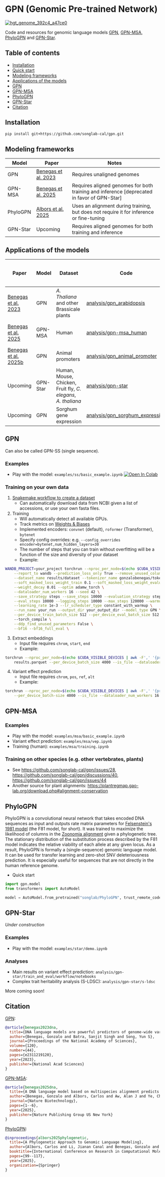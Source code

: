 # GPN (Genomic Pre-trained Network)
[![hgt_genome_392c4_a47ce0](https://github.com/user-attachments/assets/282b6204-156b-4b6d-83ff-2f4a53a9bb2e)](https://genome.ucsc.edu/s/gbenegas/gpn-arabidopsis)
 
Code and resources for genomic language models [GPN](https://doi.org/10.1073/pnas.2311219120), [GPN-MSA](https://www.nature.com/articles/s41587-024-02511-w), [PhyloGPN](https://link.springer.com/chapter/10.1007/978-3-031-90252-9_7) and [GPN-Star](...).

## Table of contents
- [Installation](#installation)
- [Quick start](#quick-start)
- [Modeling frameworks](#modeling-frameworks)
- [Applications of the models](#applications-of-the-models)
- [GPN](#gpn)
- [GPN-MSA](#gpn-msa)
- [PhyloGPN](#phylogpn)
- [GPN-Star](#gpn-star)
- [Citation](#citation)

## Installation
```bash
pip install git+https://github.com/songlab-cal/gpn.git
```

## Modeling frameworks
| Model | Paper | Notes |
| --------- | --- | ----------- |
| GPN | [Benegas et al. 2023](https://doi.org/10.1073/pnas.2311219120) | Requires unaligned genomes | 
| GPN-MSA | [Benegas et al. 2025](https://www.nature.com/articles/s41587-024-02511-w) | Requires aligned genomes for both training and inference [deprecated in favor of GPN-Star] |
| PhyloGPN | [Albors et al. 2025](https://link.springer.com/chapter/10.1007/978-3-031-90252-9_7) | Uses an alignment during training, but does not require it for inference or fine-tuning |
| GPN-Star | Upcoming | Requires aligned genomes for both training and inference |

## Applications of the models
| Paper |  Model | Dataset | Code | Resources on HuggingFace 🤗 |
|  -- | --- | ------- | ---- | -------------- |
| [Benegas et al. 2023](https://doi.org/10.1073/pnas.2311219120) | GPN | *A. Thaliana* and other Brassicale plants | [analysis/gpn_arabidopsis](analysis/gpn_arabidopsis) |  [Model, dataset, intermediate results](https://huggingface.co/collections/songlab/gpn-653191edcb0270ed05ad2c3e) |
| [Benegas et al. 2025](https://www.nature.com/articles/s41587-024-02511-w) | GPN-MSA | Human | [analysis/gpn-msa_human](analysis/gpn-msa_human) | [Model, dataset, benchmarks, predictions](https://huggingface.co/collections/songlab/gpn-msa-65319280c93c85e11c803887) |
| [Benegas et al. 2025b](https://www.biorxiv.org/content/10.1101/2025.02.11.637758v1) | GPN | Animal promoters | [analysis/gpn_animal_promoter](analysis/gpn_animal_promoter) | [Model, dataset, benchmarks](https://huggingface.co/collections/songlab/traitgym-6796d4fbb825d5b94e65d30f) |
| Upcoming | GPN-Star | Human, Mouse, Chicken, Fruit fly, *C. elegans*, *A. thaliana* | [analysis/gpn-star](analysis/gpn-star) | [Model, dataset, benchmarks](https://huggingface.co/collections/songlab/gpn-star-68c0c055acc2ee51d5c4f129) |
| Upcoming | GPN | Sorghum gene expression | [analysis/gpn_sorghum_expression](analysis/gpn_sorghum_expression) |  [Model, dataset](https://huggingface.co/collections/songlab/sorghum-gene-expression-prediction-68963dd31658bfb98c07ae1b) |
 
## GPN
Can also be called GPN-SS (single sequence).

### Examples
* Play with the model: `examples/ss/basic_example.ipynb` [![Open In Colab](https://colab.research.google.com/assets/colab-badge.svg)](https://colab.research.google.com/github/songlab-cal/gpn/blob/main/examples/ss/basic_example.ipynb)

### Training on your own data
1. [Snakemake workflow to create a dataset](workflow/make_dataset)
    - Can automatically download data from NCBI given a list of accessions, or use your own fasta files.
2. Training
    - Will automatically detect all available GPUs.
    - Track metrics on [Weights & Biases](https://wandb.ai/)
    - Implemented encoders: `convnet` (default), `roformer` (Transformer), `bytenet`
    - Specify config overrides: e.g. `--config_overrides encoder=bytenet,num_hidden_layers=30`
    - The number of steps that you can train without overfitting will be a function of the size and diversity of your dataset
    - Example:
```bash
WANDB_PROJECT=your_project torchrun --nproc_per_node=$(echo $CUDA_VISIBLE_DEVICES | awk -F',' '{print NF}') -m gpn.ss.run_mlm --do_train --do_eval \
    --report_to wandb --prediction_loss_only True --remove_unused_columns False \
    --dataset_name results/dataset --tokenizer_name gonzalobenegas/tokenizer-dna-mlm \
    --soft_masked_loss_weight_train 0.1 --soft_masked_loss_weight_evaluation 0.0 \
    --weight_decay 0.01 --optim adamw_torch \
    --dataloader_num_workers 16 --seed 42 \
    --save_strategy steps --save_steps 10000 --evaluation_strategy steps \
    --eval_steps 10000 --logging_steps 10000 --max_steps 120000 --warmup_steps 1000 \
    --learning_rate 1e-3 --lr_scheduler_type constant_with_warmup \
    --run_name your_run --output_dir your_output_dir --model_type GPN \
    --per_device_train_batch_size 512 --per_device_eval_batch_size 512 --gradient_accumulation_steps 1 --total_batch_size 2048 \ 
    --torch_compile \
    --ddp_find_unused_parameters False \
    --bf16 --bf16_full_eval \
```
3. Extract embeddings
    - Input file requires `chrom`, `start`, `end`
    - Example:
```bash
torchrun --nproc_per_node=$(echo $CUDA_VISIBLE_DEVICES | awk -F',' '{print NF}') -m gpn.ss.get_embeddings windows.parquet genome.fa.gz 100 your_output_dir \
    results.parquet --per_device_batch_size 4000 --is_file --dataloader_num_workers 16
```
4. Variant effect prediction
    - Input file requires `chrom`, `pos`, `ref`, `alt`
    - Example:
```bash
torchrun --nproc_per_node=$(echo $CUDA_VISIBLE_DEVICES | awk -F',' '{print NF}') -m gpn.ss.run_vep variants.parquet genome.fa.gz 512 your_output_dir results.parquet \
    --per_device_batch-size 4000 --is_file --dataloader_num_workers 16
```

## GPN-MSA

### Examples
* Play with the model: `examples/msa/basic_example.ipynb`
* Variant effect prediction: `examples/msa/vep.ipynb`
* Training (human): `examples/msa/training.ipynb`

### Training on other species (e.g. other vertebrates, plants)
* See https://github.com/songlab-cal/gpn/issues/28, https://github.com/songlab-cal/gpn/discussions/40, https://github.com/songlab-cal/gpn/issues/44
* Another source for plant alignments: https://plantregmap.gao-lab.org/download.php#alignment-conservation

## PhyloGPN
PhyloGPN is a convolutional neural network that takes encoded DNA sequences as input and outputs rate matrix parameters for [Felsenstein's 1981 model](https://en.wikipedia.org/wiki/Models_of_DNA_evolution#F81_model_(Felsenstein_1981)) (the F81 model, for short). It was trained to maximize the likelihood of columns in the [Zoonomia alignment](https://cglgenomics.ucsc.edu/november-2023-nature-zoonomia-with-expanded-primates-alignment/) given a phylogenetic tree. The stationary distribution of the substitution process described by the F81 model indicates the relative viability of each allele at any given locus. As a result, PhyloGPN is formally a (single-sequence) genomic language model. It can be used for transfer learning and zero-shot SNV deleteriousness prediction. It is especially useful for sequences that are not directly in the human reference genome.

* Quick start
```python
import gpn.model
from transformers import AutoModel

model = AutoModel.from_pretrained("songlab/PhyloGPN", trust_remote_code=True)
```

## GPN-Star
*Under construction*
### Examples
* Play with the model: `examples/star/demo.ipynb`
### Analyses
* Main results on variant effect prediction: `analysis/gpn-star/train_and_eval/workflow/notebooks`
* Complex trait heritability analysis (S-LDSC): `analysis/gpn-star/s-ldsc`

More coming soon!

## Citation
[GPN](https://doi.org/10.1073/pnas.2311219120):
```bibtex
@article{benegas2023dna,
  title={DNA language models are powerful predictors of genome-wide variant effects},
  author={Benegas, Gonzalo and Batra, Sanjit Singh and Song, Yun S},
  journal={Proceedings of the National Academy of Sciences},
  volume={120},
  number={44},
  pages={e2311219120},
  year={2023},
  publisher={National Acad Sciences}
}
```

[GPN-MSA](https://www.nature.com/articles/s41587-024-02511-w):
```bibtex
@article{benegas2025dna,
  title={A DNA language model based on multispecies alignment predicts the effects of genome-wide variants},
  author={Benegas, Gonzalo and Albors, Carlos and Aw, Alan J and Ye, Chengzhong and Song, Yun S},
  journal={Nature Biotechnology},
  pages={1--6},
  year={2025},
  publisher={Nature Publishing Group US New York}
}
```

[PhyloGPN](https://link.springer.com/chapter/10.1007/978-3-031-90252-9_7):
```bibtex
@inproceedings{albors2025phylogenetic,
  title={A Phylogenetic Approach to Genomic Language Modeling},
  author={Albors, Carlos and Li, Jianan Canal and Benegas, Gonzalo and Ye, Chengzhong and Song, Yun S},
  booktitle={International Conference on Research in Computational Molecular Biology},
  pages={99--117},
  year={2025},
  organization={Springer}
}
```
